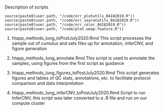 Description of scripts
```
source(paste0(user.path, "/code/orr_plotutils_04182019.R"))
source(paste0(user.path, "/code/orr_seuratutils_04182019.R"))
source(paste0(user.path, "/code/orr_color_04182019.R"))
source(paste0(user.path, "/code/plot.umap.feature.R"))
```

1. htapp_methods_lung_toPostJuly2020.Rmd
This script processes the sample out of cumulus and sets files up for annotation, inferCNV, and figure generation

2. htapp_methods_lung_annotate.Rmd
This script is used to annotate the samples, using figures from the first script as guidance

3. htapp_methods_lung_figures_toPostJuly2020.Rmd
This script generates figures and tables of QC stats, annotations, etc. to facilitate protocol comparison and data interpretation

4. htapp_methods_lung_inferCNV_toPostJuly2020.Rmd
Script to run InferCNV; this script was later converted to a .R file and run on our compute cluster
